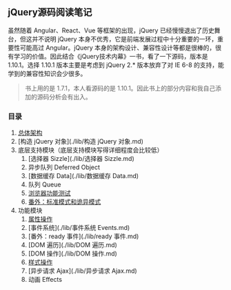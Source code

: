 ## jQuery源码阅读笔记

虽然随着 Angular、React、Vue 等框架的出现，jQuery 已经慢慢退出了历史舞台，但这并不说明 jQuery 本身不优秀，它是前端发展过程中十分重要的一环，重要性可能高过 Angular。jQuery 本身的架构设计、兼容性设计等都是很棒的，很有学习的价值。因此结合《jQuery技术内幕》一书，看了一下源码，版本是 1.10.1。选择 1.10.1 版本主要是考虑到 jQuery 2.* 版本放弃了对 IE 6-8 的支持，能学到的兼容性知识会少很多。

> 书上用的是 1.7.1，本人看源码的是 1.10.1。因此书上的部分内容和我自己添加的源码分析会有出入。

### 目录

1. [总体架构](./lib/总体架构.md)
2. [构造 jQuery 对象](./lib/构造 jQuery 对象.md)
3. 底层支持模块（底层支持模块写得详细程度会比较低）
   1. [选择器 Sizzle](./lib/选择器 Sizzle.md)
   2. 异步队列 Deferred Object
   3. [数据缓存 Data](./lib/数据缓存 Data.md)
   4. 队列 Queue
   5. [浏览器功能测试](./lib/浏览器功能测试.md)
   6. [番外：标准模式和诡异模式](./lib/标准模式和诡异模式.md)
4. 功能模块
   1. [属性操作](./lib/属性操作.md)
   2. [事件系统](./lib/事件系统 Events.md)
   3. [番外：ready 事件](./lib/ready 事件.md)
   4. [DOM 遍历](./lib/DOM 遍历.md)
   5. [DOM 操作](./lib/DOM 操作.md)
   6. [样式操作](./lib/样式操作.md)
   7. [异步请求 Ajax](./lib/异步请求 Ajax.md)
   8. 动画 Effects
